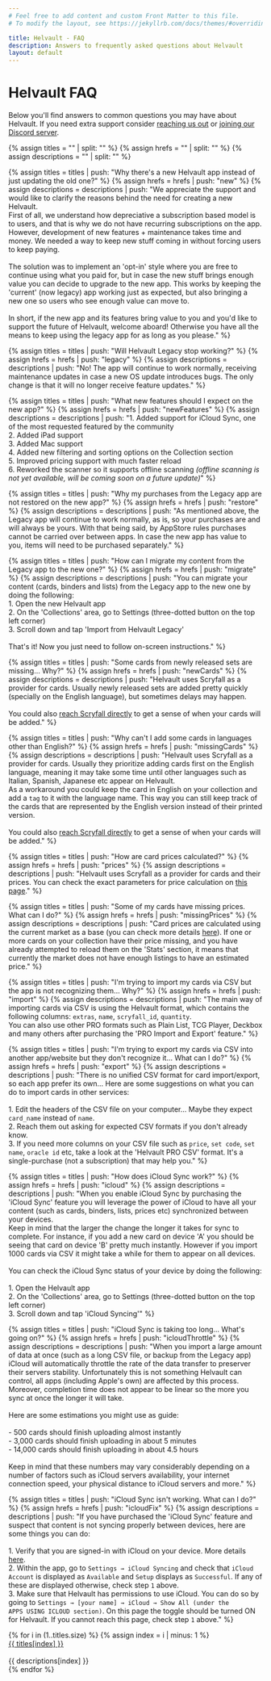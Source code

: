 ```yaml
---
# Feel free to add content and custom Front Matter to this file.
# To modify the layout, see https://jekyllrb.com/docs/themes/#overriding-theme-defaults

title: Helvault - FAQ
description: Answers to frequently asked questions about Helvault
layout: default
---
```

<html>
  <head>
    <link href="https://cdn.jsdelivr.net/npm/bootstrap@5.3.1/dist/css/bootstrap.min.css" rel="stylesheet" integrity="sha384-4bw+/aepP/YC94hEpVNVgiZdgIC5+VKNBQNGCHeKRQN+PtmoHDEXuppvnDJzQIu9" crossorigin="anonymous">
    <script src="https://cdn.jsdelivr.net/npm/bootstrap@5.3.1/dist/js/bootstrap.bundle.min.js" integrity="sha384-HwwvtgBNo3bZJJLYd8oVXjrBZt8cqVSpeBNS5n7C8IVInixGAoxmnlMuBnhbgrkm" crossorigin="anonymous"></script>
    <link rel="stylesheet" href="style.css">
  </head>
  
  <script type="text/javascript">
    function openContentIfNeeded() {
      if (window.location.hash !== "") {
        const collapseElementList = document.querySelectorAll(window.location.hash)
        const collapseList = [...collapseElementList].map(collapseEl => new bootstrap.Collapse(collapseEl))
      }
    }
    window.onload = openContentIfNeeded;
  </script>
</html>

# Helvault FAQ
Below you'll find answers to common questions you may have about Helvault. If you need extra support consider [reaching us out]({{site.helvault_support_form}}) or [joining our Discord server](https://discord.gg/vD78aV58VZ).

{% assign titles = "" | split: "" %}
{% assign hrefs = "" | split: "" %}
{% assign descriptions = "" | split: "" %}


{% assign titles = titles | push: "Why there's a new Helvault app instead of just updating the old one?" %}
{% assign hrefs = hrefs | push: "new" %}
{% assign descriptions = descriptions | push: "We appreciate the support and would like to clarify the reasons behind the need for creating a new Helvault.<br/>First of all, we understand how depreciative a subscription based model is to users, and that is why we do not have recurring subscriptions on the app. However, development of new features + maintenance takes time and money. We needed a way to keep new stuff coming in without forcing users to keep paying.<br/><br/>The solution was to implement an 'opt-in' style where you are free to continue using what you paid for, but in case the new stuff brings enough value you can decide to upgrade to the new app. This works by keeping the 'current' (now legacy) app working just as expected, but also bringing a new one so users who see enough value can move to.<br/><br/>In short, if the new app and its features bring value to you and you'd like to support the future of Helvault, welcome aboard! Otherwise you have all the means to keep using the legacy app for as long as you please." %}


{% assign titles = titles | push: "Will Helvault Legacy stop working?" %}
{% assign hrefs = hrefs | push: "legacy" %}
{% assign descriptions = descriptions | push: "No! The app will continue to work normally, receiving maintenance updates in case a new OS update introduces bugs. The only change is that it will no longer receive feature updates." %}


{% assign titles = titles | push: "What new features should I expect on the new app?" %}
{% assign hrefs = hrefs | push: "newFeatures" %}
{% assign descriptions = descriptions | push: "1. Added support for iCloud Sync, one of the most requested featured by the community<br/>2. Added iPad support<br/>3. Added Mac support<br/>4. Added new filtering and sorting options on the Collection section<br/>5. Improved pricing support with much faster reload<br/>6. Reworked the scanner so it supports offline scanning <i>(offline scanning is not yet available, will be coming soon on a future update)</i>" %}


{% assign titles = titles | push: "Why my purchases from the Legacy app are not restored on the new app?" %}
{% assign hrefs = hrefs | push: "restore" %}
{% assign descriptions = descriptions | push: "As mentioned above, the Legacy app will continue to work normally, as is, so your purchases are and will always be yours. With that being said, by AppStore rules purchases cannot be carried over between apps. In case the new app has value to you, items will need to be purchased separately." %}


{% assign titles = titles | push: "How can I migrate my content from the Legacy app to the new one?" %}
{% assign hrefs = hrefs | push: "migrate" %}
{% assign descriptions = descriptions | push: "You can migrate your content (cards, binders and lists) from the Legacy app to the new one by doing the following:<br/>1. Open the new Helvault app<br/>2. On the 'Collections' area, go to Settings (three-dotted button on the top left corner)<br/>3. Scroll down and tap 'Import from Helvault Legacy'<br/><br/>That's it! Now you just need to follow on-screen instructions." %}


{% assign titles = titles | push: "Some cards from newly released sets are missing... Why?" %}
{% assign hrefs = hrefs | push: "newCards" %}
{% assign descriptions = descriptions | push: "Helvault uses Scryfall as a provider for cards. Usually newly released sets are added pretty quickly (specially on the English language), but sometimes delays may happen.<br/><br/>You could also <a href='https://scryfall.com/contact'>reach Scryfall directly</a> to get a sense of when your cards will be added." %}


{% assign titles = titles | push: "Why can't I add some cards in languages other than English?" %}
{% assign hrefs = hrefs | push: "missingCards" %}
{% assign descriptions = descriptions | push: "Helvault uses Scryfall as a provider for cards. Usually they prioritize adding cards first on the English language, meaning it may take some time until other languages such as Italian, Spanish, Japanese etc appear on Helvault.<br/>As a workaround you could keep the card in English on your collection and add a <code>tag</code> to it with the language name. This way you can still keep track of the cards that are represented by the English version instead of their printed version.<br/><br/>You could also <a href='https://scryfall.com/contact'>reach Scryfall directly</a> to get a sense of when your cards will be added." %}


{% assign titles = titles | push: "How are card prices calculated?" %}
{% assign hrefs = hrefs | push: "prices" %}
{% assign descriptions = descriptions | push: "Helvault uses Scryfall as a provider for cards and their prices. You can check the exact parameters for price calculation on <a href='https://scryfall.com/docs/faqs/where-do-scryfall-prices-come-from-7' target='_blank'>this page</a>." %}


{% assign titles = titles | push: "Some of my cards have missing prices. What can I do?" %}
{% assign hrefs = hrefs | push: "missingPrices" %}
{% assign descriptions = descriptions | push: "Card prices are calculated using the current market as a base (you can check more details <a href='https://scryfall.com/docs/faqs/where-do-scryfall-prices-come-from-7' target='_blank'>here</a>). If one or more cards on your collection have their price missing, and you have already attempted to reload them on the 'Stats' section, it means that currently the market does not have enough listings to have an estimated price." %}


{% assign titles = titles | push: "I'm trying to import my cards via CSV but the app is not recognizing them... Why?" %}
{% assign hrefs = hrefs | push: "import" %}
{% assign descriptions = descriptions | push: "The main way of importing cards via CSV is using the Helvault format, which contains the following columns: <code>extras</code>, <code>name</code>, <code>scryfall_id</code>, <code>quantity</code>.<br/>You can also use other PRO formats such as Plain List, TCG Player, Deckbox and many others after purchasing the 'PRO Import and Export' feature." %}


{% assign titles = titles | push: "I'm trying to export my cards via CSV into another app/website but they don't recognize it... What can I do?" %}
{% assign hrefs = hrefs | push: "export" %}
{% assign descriptions = descriptions | push: "There is no unified CSV format for card import/export, so each app prefer its own... Here are some suggestions on what you can do to import cards in other services:<br/><br/>1. Edit the headers of the CSV file on your computer... Maybe they expect <code>card_name</code> instead of <code>name</code>.<br/>2. Reach them out asking for expected CSV formats if you don't already know.<br/>3. If you need more columns on your CSV file such as <code>price</code>, <code>set code</code>, <code>set name</code>, <code>oracle id</code> etc, take a look at the 'Helvault PRO CSV' format. It's a single-purchase (not a subscription) that may help you." %}


{% assign titles = titles | push: "How does iCloud Sync work?" %}
{% assign hrefs = hrefs | push: "icloud" %}
{% assign descriptions = descriptions | push: "When you enable iCloud Sync by purchasing the 'iCloud Sync' feature you will leverage the power of iCloud to have all your content (such as cards, binders, lists, prices etc) synchronized between your devices.<br/>Keep in mind that the larger the change the longer it takes for sync to complete. For instance, if you add a new card on device 'A' you should be seeing that card on device 'B' pretty much instantly. However if you import 1000 cards via CSV it might take a while for them to appear on all devices.<br/><br/>You can check the iCloud Sync status of your device by doing the following:<br/><br/>1. Open the Helvault app<br/>2. On the 'Collections' area, go to Settings (three-dotted button on the top left corner)<br/>3. Scroll down and tap 'iCloud Syncing'" %}


{% assign titles = titles | push: "iCloud Sync is taking too long... What's going on?" %}
{% assign hrefs = hrefs | push: "icloudThrottle" %}
{% assign descriptions = descriptions | push: "When you import a large amount of data at once (such as a long CSV file, or backup from the Legacy app) iCloud will automatically throttle the rate of the data transfer to preserver their servers stability. Unfortunately this is not something Helvault can control, all apps (including Apple's own) are affected by this process. Moreover, completion time does not appear to be linear so the more you sync at once the longer it will take.<br/><br/>Here are some estimations you might use as guide:<br/><br/>- 500 cards should finish uploading almost instantly<br/>- 3,000 cards should finish uploading in about 5 minutes<br/>- 14,000 cards should finish uploading in about 4.5 hours<br/><br/>Keep in mind that these numbers may vary considerably depending on a number of factors such as iCloud servers availability, your internet connection speed, your physical distance to iCloud servers and more." %}


{% assign titles = titles | push: "iCloud Sync isn't working. What can I do?" %}
{% assign hrefs = hrefs | push: "icloudFix" %}
{% assign descriptions = descriptions | push: "If you have purchased the 'iCloud Sync' feature and suspect that content is not syncing properly between devices, here are some things you can do:<br/><br/>1. Verify that you are signed-in with iCloud on your device. More details <a href='https://support.apple.com/en-gb/guide/icloud/mmfc0f1e2a/1.0/icloud/1.0' target='_blank'>here</a>.<br/>2. Within the app, go to <code>Settings → iCloud Syncing</code> and check that <code>iCloud Account</code> is displayed as <code>Available</code> and <code>Setup</code> displays as <code>Successful</code>. If any of these are displayed otherwise, check step <code>1</code> above.<br/>3. Make sure that Helvault has permissions to use iCloud. You can do so by going to <code>Settings → [your name] → iCloud → Show All (under the APPS USING ICLOUD section)</code>. On this page the toggle should be turned ON for Helvault. If you cannot reach this page, check step <code>1</code> above." %}

<div class="faq-body">
  {% for i in (1..titles.size) %}
  {% assign index = i | minus: 1 %}
    <div class="faq-collapse-item">
      <a class="faq-collapse-btn" data-bs-toggle="collapse" href="#{{ hrefs[index] }}">{{ titles[index] }}</a>
      <div class="faq-collapse-content collapse" id="{{ hrefs[index] }}"><br/>{{ descriptions[index] }}</div>
    </div>
  {% endfor %}
</div>